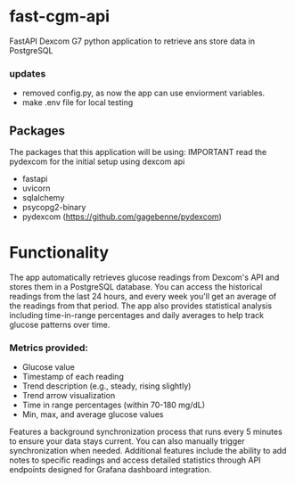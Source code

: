 # fast-cgm-api
FastAPI Dexcom G7 python application to retrieve ans store data in PostgreSQL

### updates
- removed config.py, as now the app can use enviorment variables.
- make .env file for local testing 

## Packages
The packages that this application will be using:
IMPORTANT read the pydexcom for the initial setup using dexcom api
- fastapi
- uvicorn
- sqlalchemy
- psycopg2-binary
- pydexcom (https://github.com/gagebenne/pydexcom)


# Functionality 
The app automatically retrieves glucose readings from Dexcom's API and stores them in a PostgreSQL database. You can access the historical readings from the last 24 hours, and every week you'll get an average of the readings from that period. The app also provides statistical analysis including time-in-range percentages and daily averages to help track glucose patterns over time.

### Metrics provided:

- Glucose value 
- Timestamp of each reading
- Trend description (e.g., steady, rising slightly)
- Trend arrow visualization
- Time in range percentages (within 70-180 mg/dL)
- Min, max, and average glucose values

Features a background synchronization process that runs every 5 minutes to ensure your data stays current. You can also manually trigger synchronization when needed. Additional features include the ability to add notes to specific readings and access detailed statistics through API endpoints designed for Grafana dashboard integration.
